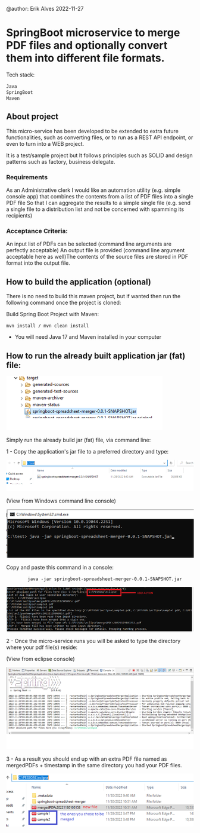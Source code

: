@author: Erik Alves 2022-11-27

# SpringBoot microservice to merge PDF files and optionally convert them into different file formats.

Tech stack:

	Java
	SpringBoot
	Maven


## About project

This micro-service has been developed to be extended to extra future functionalities, such as converting files, or to run as a REST API endpoint, or even to turn into a WEB project. 

It is a test/sample project but It follows principles such as SOLID and design patterns such as factory, business delegate. 

### Requirements
As an Administrative clerk I would like an automation utility (e.g. simple console app) that combines the contents from a list of PDF files into a single PDF file So that I can aggregate the results to a simple single file (e.g. send a single file to a distribution list and not be concerned with spamming its recipients)

### Acceptance Criteria:
An input list of PDFs can be selected (command line arguments are perfectly acceptable) An output file is provided (command line argument acceptable here as well)The contents of the source files are stored in PDF format into the output file.

## How to build the application (optional)

There is no need to build this maven project, but if wanted then run the following command once the project is cloned:

Build Spring Boot Project with Maven:
	
	mvn install / mvn clean install
* You will need Java 17 and Maven installed in your computer

## How to run the already built application jar (fat) file:

![Screenshot](picture3.png)

Simply run the already build jar (fat) file, via command line:

1 - Copy the application's jar file to a preferred directory and type:

![Screenshot](picture4.png)

(View from Windows command line console)

![Screenshot](picture5.png)


 Copy and paste this command in a console:
 	    
			java -jar springboot-spreadsheet-merger-0.0.1-SNAPSHOT.jar
			

![Screenshot](picture6.png)

2 - Once the micro-service runs you will be asked to type the directory where your pdf file(s) reside:

(View from eclipse console)

![Screenshot](picture1.png)


3 - As a result you should end up with an extra PDF file named as mergedPDFs + timestamp in the same directory you had your PDF files.

![Screenshot](picture2.png)
